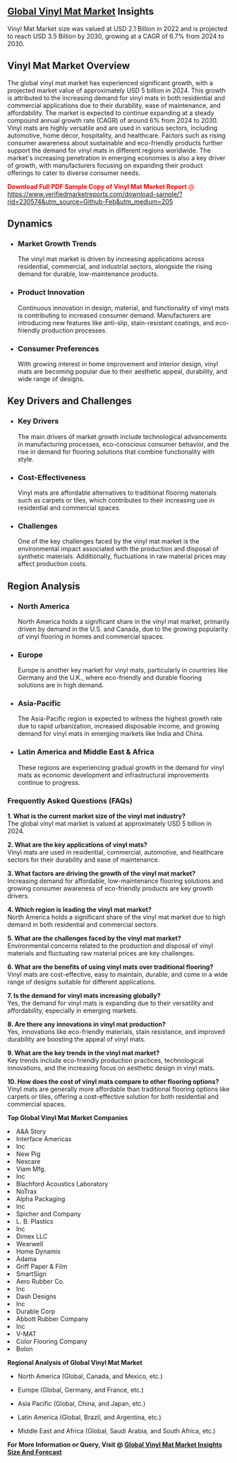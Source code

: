 <h2><a href="https://www.verifiedmarketreports.com/download-sample/?rid=230574&amp;utm_source=Github&amp;utm_medium=205" target="_blank">Global Vinyl Mat Market</a> Insights</h2><p>Vinyl Mat Market size was valued at USD 2.1 Billion in 2022 and is projected to reach USD 3.5 Billion by 2030, growing at a CAGR of 6.7% from 2024 to 2030.</p><p> <h2>Vinyl Mat Market Overview</h2> <p>The global vinyl mat market has experienced significant growth, with a projected market value of approximately USD 5 billion in 2024. This growth is attributed to the increasing demand for vinyl mats in both residential and commercial applications due to their durability, ease of maintenance, and affordability. The market is expected to continue expanding at a steady compound annual growth rate (CAGR) of around 6% from 2024 to 2030. Vinyl mats are highly versatile and are used in various sectors, including automotive, home décor, hospitality, and healthcare. Factors such as rising consumer awareness about sustainable and eco-friendly products further support the demand for vinyl mats in different regions worldwide. The market's increasing penetration in emerging economies is also a key driver of growth, with manufacturers focusing on expanding their product offerings to cater to diverse consumer needs.</p> <p><p><span class=""><span style="color: #ff0000;"><strong>Download Full PDF Sample Copy of Vinyl Mat Market Report</strong> @ </span><a href="https://www.verifiedmarketreports.com/download-sample/?rid=230574&amp;utm_source=Github-Feb&amp;utm_medium=205" target="_blank">https://www.verifiedmarketreports.com/download-sample/?rid=230574&amp;utm_source=Github-Feb&amp;utm_medium=205</a></span></p></p> <h2>Dynamics</h2> <ul> <li><h3>Market Growth Trends</h3> The vinyl mat market is driven by increasing applications across residential, commercial, and industrial sectors, alongside the rising demand for durable, low-maintenance products.</li> <li><h3>Product Innovation</h3> Continuous innovation in design, material, and functionality of vinyl mats is contributing to increased consumer demand. Manufacturers are introducing new features like anti-slip, stain-resistant coatings, and eco-friendly production processes.</li> <li><h3>Consumer Preferences</h3> With growing interest in home improvement and interior design, vinyl mats are becoming popular due to their aesthetic appeal, durability, and wide range of designs.</li> </ul> <h2>Key Drivers and Challenges</h2> <ul> <li><h3>Key Drivers</h3> The main drivers of market growth include technological advancements in manufacturing processes, eco-conscious consumer behavior, and the rise in demand for flooring solutions that combine functionality with style.</li> <li><h3>Cost-Effectiveness</h3> Vinyl mats are affordable alternatives to traditional flooring materials such as carpets or tiles, which contributes to their increasing use in residential and commercial spaces.</li> <li><h3>Challenges</h3> One of the key challenges faced by the vinyl mat market is the environmental impact associated with the production and disposal of synthetic materials. Additionally, fluctuations in raw material prices may affect production costs.</li> </ul> <h2>Region Analysis</h2> <ul> <li><h3>North America</h3> North America holds a significant share in the vinyl mat market, primarily driven by demand in the U.S. and Canada, due to the growing popularity of vinyl flooring in homes and commercial spaces.</li> <li><h3>Europe</h3> Europe is another key market for vinyl mats, particularly in countries like Germany and the U.K., where eco-friendly and durable flooring solutions are in high demand.</li> <li><h3>Asia-Pacific</h3> The Asia-Pacific region is expected to witness the highest growth rate due to rapid urbanization, increased disposable income, and growing demand for vinyl mats in emerging markets like India and China.</li> <li><h3>Latin America and Middle East & Africa</h3> These regions are experiencing gradual growth in the demand for vinyl mats as economic development and infrastructural improvements continue to progress.</li> </ul> <h3>Frequently Asked Questions (FAQs)</h3> <p><strong>1. What is the current market size of the vinyl mat industry?</strong><br> The global vinyl mat market is valued at approximately USD 5 billion in 2024.</p> <p><strong>2. What are the key applications of vinyl mats?</strong><br> Vinyl mats are used in residential, commercial, automotive, and healthcare sectors for their durability and ease of maintenance.</p> <p><strong>3. What factors are driving the growth of the vinyl mat market?</strong><br> Increasing demand for affordable, low-maintenance flooring solutions and growing consumer awareness of eco-friendly products are key growth drivers.</p> <p><strong>4. Which region is leading the vinyl mat market?</strong><br> North America holds a significant share of the vinyl mat market due to high demand in both residential and commercial sectors.</p> <p><strong>5. What are the challenges faced by the vinyl mat market?</strong><br> Environmental concerns related to the production and disposal of vinyl materials and fluctuating raw material prices are key challenges.</p> <p><strong>6. What are the benefits of using vinyl mats over traditional flooring?</strong><br> Vinyl mats are cost-effective, easy to maintain, durable, and come in a wide range of designs suitable for different applications.</p> <p><strong>7. Is the demand for vinyl mats increasing globally?</strong><br> Yes, the demand for vinyl mats is expanding due to their versatility and affordability, especially in emerging markets.</p> <p><strong>8. Are there any innovations in vinyl mat production?</strong><br> Yes, innovations like eco-friendly materials, stain resistance, and improved durability are boosting the appeal of vinyl mats.</p> <p><strong>9. What are the key trends in the vinyl mat market?</strong><br> Key trends include eco-friendly production practices, technological innovations, and the increasing focus on aesthetic design in vinyl mats.</p> <p><strong>10. How does the cost of vinyl mats compare to other flooring options?</strong><br> Vinyl mats are generally more affordable than traditional flooring options like carpets or tiles, offering a cost-effective solution for both residential and commercial spaces.</p> </p><p><strong>Top Global Vinyl Mat Market Companies</strong></p><div data-test-id=""><p><li>A&A Story</li><li> Interface Americas</li><li> Inc</li><li> New Pig</li><li> Nexcare</li><li> Viam Mfg.</li><li> Inc</li><li> Blachford Acoustics Laboratory</li><li> NoTrax</li><li> Alpha Packaging</li><li> Inc</li><li> Spicher and Company</li><li> L. B. Plastics</li><li> Inc</li><li> Dimex LLC</li><li> Wearwell</li><li> Home Dynamix</li><li> Adama</li><li> Griff Paper & Film</li><li> SmartSign</li><li> Aero Rubber Co.</li><li> Inc</li><li> Dash Designs</li><li> Inc</li><li> Durable Corp</li><li> Abbott Rubber Company</li><li> Inc</li><li> V-MAT</li><li> Color Flooring Company</li><li> Bolon</li></p><div><strong>Regional Analysis of&nbsp;Global Vinyl Mat Market</strong></div><ul><li dir="ltr"><p dir="ltr">North America&nbsp;(Global, Canada, and Mexico, etc.)</p></li><li dir="ltr"><p dir="ltr">Europe (Global, Germany, and France, etc.)</p></li><li dir="ltr"><p dir="ltr">Asia Pacific&nbsp;(Global, China, and Japan, etc.)</p></li><li dir="ltr"><p dir="ltr">Latin America&nbsp;(Global, Brazil, and Argentina, etc.)</p></li><li dir="ltr">Middle East and Africa&nbsp;(Global, Saudi Arabia, and South Africa, etc.)</li></ul><p><strong>For More Information or Query, Visit @&nbsp;</strong><strong><a href="https://www.verifiedmarketreports.com/product/vinyl-mat-market/?utm_source=Github&amp;utm_medium=205" target="_blank">Global Vinyl Mat Market Insights Size And Forecast</a></strong></p></div>
